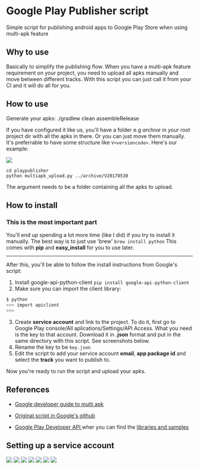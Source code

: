# Google Play Publisher script
Simple script for publishing android apps to Google Play Store when using multi-apk feature

## Why to use
Basically to simplify the publishing flow. When you have a multi-apk feature requirement on your project, you need to upload all apks manually and move between different tracks. With this script you can just call it from your CI and it will do all for you.

## How to use
Generate your apks:
./gradlew clean assembleRelease

If you have configured it like us, you'll have a folder e.g *archive* in your root project dir with all the apks in there. Or you can just move them manually. It's preferrable to have some structure like `V<versioncode>`. Here's our example:

![](imgs/dirs_example.png)

```
cd playpublisher
python multiapk_upload.py ../archive/V20170530
```

The argument needs to be a folder containing all the apks to upload. 

## How to install
### This is the most important part
You'll end up spending a lot more time (like I did) if you try to install it manually. 
The best way is to just use 'brew'
`brew install python`
This comes with **pip** and **easy_install** for you to use later. 

---

After this, you'll be able to follow the install instructions from Google's script:

1. Install google-api-python-client
`pip install google-api-python-client`
2. Make sure you can import the client library:

  ```bash
  $ python
  >>> import apiclient
  >>>
  ```

3. Create **service account** and link to the project. To do it, first go to Google Play console/All aplications/Settings/API Access. What you need is the key to that account. Download it in **.json** format and put in the same directory with this script. See screenshots below.
4. Rename the key to be `key.json`
5. Edit the script to add your service account **email**, **app package id** and select the **track** you want to publish to.

Now you're ready to run the script and upload your apks.

## References
- [Google developer guide to multi apk](https://developer.android.com/google/play/publishing/multiple-apks.html)

- [Original script in Google's github](https://github.com/googlesamples/android-play-publisher-api/tree/master/v2/python)

- [Google Play Developer API
](https://developers.google.com/android-publisher/) wher you can find the [libraries and samples](https://developers.google.com/android-publisher/libraries)

## Setting up a service account

![](imgs/1.png)
![](imgs/2.png)
![](imgs/3.png)
![](imgs/4.png)
![](imgs/5.png)
![](imgs/6.png)
![](imgs/7.png)